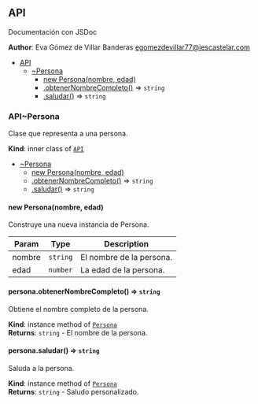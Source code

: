 <a name="module_API"></a>

## API
Documentación con JSDoc

**Author**: Eva Gómez de Villar Banderas <egomezdevillar77@iescastelar.com>  

* [API](#module_API)
    * [~Persona](#module_API..Persona)
        * [new Persona(nombre, edad)](#new_module_API..Persona_new)
        * [.obtenerNombreCompleto()](#module_API..Persona+obtenerNombreCompleto) ⇒ <code>string</code>
        * [.saludar()](#module_API..Persona+saludar) ⇒ <code>string</code>

<a name="module_API..Persona"></a>

### API~Persona
Clase que representa a una persona.

**Kind**: inner class of [<code>API</code>](#module_API)  

* [~Persona](#module_API..Persona)
    * [new Persona(nombre, edad)](#new_module_API..Persona_new)
    * [.obtenerNombreCompleto()](#module_API..Persona+obtenerNombreCompleto) ⇒ <code>string</code>
    * [.saludar()](#module_API..Persona+saludar) ⇒ <code>string</code>

<a name="new_module_API..Persona_new"></a>

#### new Persona(nombre, edad)
Construye una nueva instancia de Persona.


| Param | Type | Description |
| --- | --- | --- |
| nombre | <code>string</code> | El nombre de la persona. |
| edad | <code>number</code> | La edad de la persona. |

<a name="module_API..Persona+obtenerNombreCompleto"></a>

#### persona.obtenerNombreCompleto() ⇒ <code>string</code>
Obtiene el nombre completo de la persona.

**Kind**: instance method of [<code>Persona</code>](#module_API..Persona)  
**Returns**: <code>string</code> - El nombre de la persona.  
<a name="module_API..Persona+saludar"></a>

#### persona.saludar() ⇒ <code>string</code>
Saluda a la persona.

**Kind**: instance method of [<code>Persona</code>](#module_API..Persona)  
**Returns**: <code>string</code> - Saludo personalizado.  
